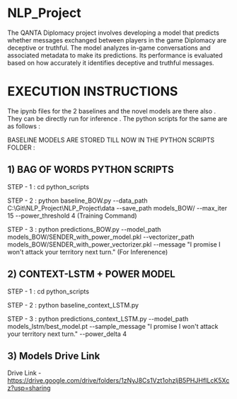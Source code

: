 # NLP_Project

The QANTA Diplomacy project involves developing a model that predicts whether messages exchanged between players in the game Diplomacy are deceptive or truthful. The model analyzes in-game conversations and associated metadata to make its predictions. Its performance is evaluated based on how accurately it identifies deceptive and truthful messages.

# EXECUTION INSTRUCTIONS
The ipynb files for the 2 baselines and the novel models are there also . They can be directly run for inference . The python scripts for the same are as follows : 

BASELINE MODELS ARE STORED TILL NOW IN THE PYTHON SCRIPTS FOLDER :

## 1) BAG OF WORDS PYTHON SCRIPTS

STEP - 1 : cd python_scripts

STEP - 2 : python baseline_BOW.py --data_path C:\Git\NLP_Project\NLP_Project\data --save_path models_BOW/ --max_iter 15 --power_threshold 4 (Training Command)

STEP - 3 : python predictions_BOW.py --model_path models_BOW/SENDER_with_power_model.pkl --vectorizer_path models_BOW/SENDER_with_power_vectorizer.pkl --message "I promise I won't attack your territory next turn." (For Inferenence)

## 2) CONTEXT-LSTM + POWER MODEL

STEP - 1 : cd python_scripts

STEP - 2 : python baseline_context_LSTM.py

STEP - 3 : python predictions_context_LSTM.py --model_path models_lstm/best_model.pt --sample_message "I promise I won't attack your territory next turn." --power_delta 4

## 3) Models Drive Link

Drive Link - https://drive.google.com/drive/folders/1zNyJ8Cs1Vzt1ohzljB5PHJHfILcK5Xcz?usp=sharing
